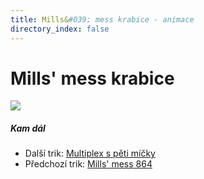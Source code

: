 ```yaml
---
title: Mills&#039; mess krabice - animace
directory_index: false
---
```


# Mills' mess krabice

![](/animace/img/mills-mess-box.gif)

##### Kam dál

- Další trik: [Multiplex s pěti míčky](5-ball-multiplex-a.html "Další trik Multiplex s pěti míčky")
- Předchozí trik: [Mills' mess 864](mills-mess-864.html "Předchozí trik Mills' mess 864")

